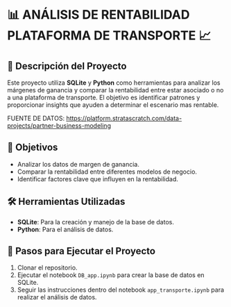 # 📊 ANÁLISIS DE RENTABILIDAD PLATAFORMA DE TRANSPORTE 📈

## 📝 Descripción del Proyecto
Este proyecto utiliza **SQLite** y **Python** como herramientas para analizar los márgenes de ganancia y comparar la rentabilidad entre estar asociado o no a una plataforma de transporte. El objetivo es identificar patrones y proporcionar insights que ayuden a determinar el escenario mas rentable.

FUENTE DE DATOS: https://platform.stratascratch.com/data-projects/partner-business-modeling

## 🎯 Objetivos
- Analizar los datos de margen de ganancia.
- Comparar la rentabilidad entre diferentes modelos de negocio.
- Identificar factores clave que influyen en la rentabilidad.

## 🛠️ Herramientas Utilizadas
- **SQLite**: Para la creación y manejo de la base de datos.
- **Python**: Para el análisis de datos.

## 🚀 Pasos para Ejecutar el Proyecto
1. Clonar el repositorio.
2. Ejecutar el notebook `DB_app.ipynb` para crear la base de datos en SQLite.
3. Seguir las instrucciones dentro del notebook `app_transporte.ipynb` para realizar el análisis de datos.

